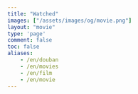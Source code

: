 ```yaml
---
title: "Watched"
images: ["/assets/images/og/movie.png"]
layout: "movie"
type: 'page'
comment: false
toc: false
aliases:
    - /en/douban
    - /en/movies
    - /en/film
    - /en/movie
---
```


